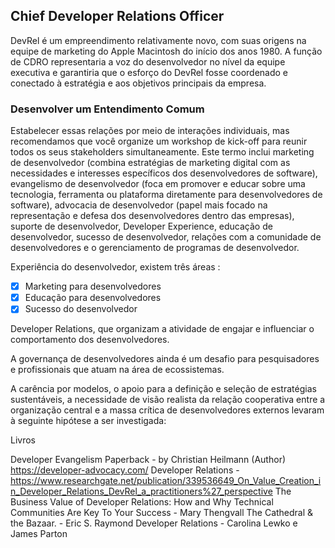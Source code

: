 ## Chief Developer Relations Officer
DevRel é um empreendimento relativamente novo, com suas origens na equipe de marketing do Apple Macintosh do início dos anos 1980.
A função de CDRO representaria a voz do desenvolvedor no nível da equipe executiva e garantiria que o esforço do DevRel fosse coordenado e conectado à estratégia e aos objetivos principais da empresa.

### Desenvolver um Entendimento Comum
Estabelecer essas relações por meio de interações individuais, mas recomendamos que você organize um workshop de kick-off para reunir todos os seus stakeholders simultaneamente.
Este termo inclui marketing de desenvolvedor (combina estratégias de marketing digital com as necessidades e interesses específicos dos desenvolvedores de software), evangelismo de desenvolvedor (foca em promover e educar sobre uma tecnologia, ferramenta ou plataforma diretamente para desenvolvedores de software), advocacia de desenvolvedor (papel mais focado na representação e defesa dos desenvolvedores dentro das empresas), suporte de desenvolvedor, Developer Experience, educação de desenvolvedor, sucesso de desenvolvedor, relações com a comunidade de desenvolvedores e o gerenciamento de programas de desenvolvedor.


Experiência do desenvolvedor, existem três áreas :

- [x] Marketing para desenvolvedores
- [x] Educação para desenvolvedores
- [x] Sucesso do desenvolvedor

Developer Relations, que organizam a atividade de engajar e influenciar o comportamento dos desenvolvedores.

A governança de desenvolvedores ainda é um desafio para pesquisadores e profissionais que atuam na área de ecossistemas.

A carência por modelos, o apoio para a definição e seleção de estratégias
sustentáveis, a necessidade de visão realista da relação cooperativa entre a
organização central e a massa crítica de desenvolvedores externos levaram à
seguinte hipótese a ser investigada:





Livros

Developer Evangelism Paperback - by Christian Heilmann (Author)
https://developer-advocacy.com/
Developer Relations - https://www.researchgate.net/publication/339536649_On_Value_Creation_in_Developer_Relations_DevRel_a_practitioners%27_perspective
The Business Value of Developer Relations: How and Why Technical Communities Are Key To Your Success -  Mary Thengvall
The Cathedral & the Bazaar. - Eric S. Raymond
Developer Relations - Carolina Lewko e James Parton
